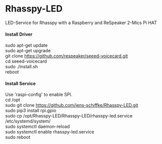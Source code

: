 # Rhasspy-LED
LED-Service for Rhasspy with a Raspberry and ReSpeaker 2-Mics Pi HAT

#### Install Driver  
sudo apt-get update  
sudo apt-get upgrade  
git clone https://github.com/respeaker/seeed-voicecard.git  
cd seeed-voicecard  
sudo ./install.sh  
reboot  

#### Install Service  
Use 'raspi-config' to enable SPI.  
cd /opt  
sudo git clone https://github.com/jens-schiffke/Rhasspy-LED.git  
sudo pip3 install rpi.gpio  
sudo cp /opt/Rhasspy-LED/Rhasspy-LED/rhasspy-led.service /etc/systemd/system/  
sudo systemctl daemon-reload  
sudo systemctl enable rhasspy-led.service  
sudo reboot  
